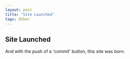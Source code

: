```yaml
---
layout: post
title: "Site Launched"
tags: Other
---
```



## Site Launched

And with the push of a 'commit' button, this site was born. 
